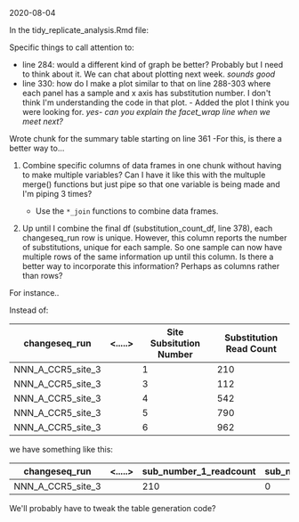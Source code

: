 2020-08-04

In the tidy_replicate_analysis.Rmd file: 

Specific things to call attention to:

- line 284: would a different kind of graph be better? Probably but I need to think about it. We can chat about plotting next week. *sounds good*
- line 330: how do I make a plot similar to that on line 288-303 where each panel has a sample and x axis has substitution number. I don't think I'm understanding the code in that plot.  - Added the plot I think you were looking for. *yes- can you explain the facet_wrap line when we meet next?*

Wrote chunk for the summary table starting on line 361
-For this, is there a better way to...
1. Combine specific columns of data frames in one chunk without having to make multiple variables? Can I have it like this with the multuple merge() functions but just pipe so that one variable is being made and I'm piping 3 times?  

    * Use the `*_join` functions to combine data frames.

2. Up until I combine the final df (substitution_count_df, line 378), each changeseq_run row is unique. However, this column reports the number of substitutions, unique for each sample. So one sample can now have multiple rows of the same information up until this column. Is there a better way to incorporate this information? Perhaps as columns rather than rows? 

For instance.. 

Instead of: 

changeseq_run     | <.....> | Site Subsitution Number | Substitution Read Count
------------------|---------|-------------------------|-------------------------
NNN_A_CCR5_site_3 |         | 1                       | 210         
NNN_A_CCR5_site_3 |         | 3                       | 112
NNN_A_CCR5_site_3 |         | 4                       | 542
NNN_A_CCR5_site_3 |         | 5                       | 790
NNN_A_CCR5_site_3 |         | 6                       | 962

we have something like this:

changeseq_run     | <.....> | sub_number_1_readcount | sub_number_2_readcount | sub_number_3_readcount | sub_number_4_readcount | sub_number_5_readcount| sub_number_6_readcount
------------------|---------|------------------------|------------------------|------------------------|------------------------|-----------------------|-----------------------
NNN_A_CCR5_site_3 |         | 210                    | 0                      | 112                    | 542                    | 790                   | 962     

We'll probably have to tweak the table generation code?